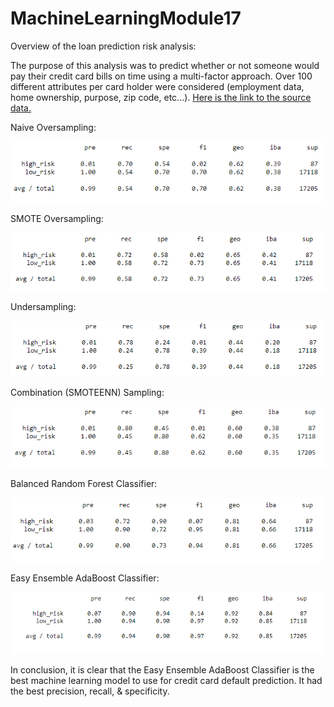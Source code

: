 # MachineLearningModule17

Overview of the loan prediction risk analysis:



  The purpose of this analysis was to predict whether or not someone would pay their credit card bills on time using a multi-factor approach. Over 100 different attributes per card holder were considered (employment data, home ownership, purpose, zip code, etc...). [Here is the link to the source data.](https://github.com/jrg12300/MachineLearningModule17/blob/main/Module_17_Challenge/LoanStats_2019Q1.csv)




Naive Oversampling:

![Oversampling](https://github.com/jrg12300/MachineLearningModule17/blob/main/Module_17_Challenge/NaiveOversampling.png)

SMOTE Oversampling:

![Oversampling](https://github.com/jrg12300/MachineLearningModule17/blob/main/Module_17_Challenge/SMOTEOversampling.png)

Undersampling:

![Undersampling](https://github.com/jrg12300/MachineLearningModule17/blob/main/Module_17_Challenge/Undersampling.png)

Combination (SMOTEENN) Sampling:

![SMOTEENN](https://github.com/jrg12300/MachineLearningModule17/blob/main/Module_17_Challenge/Combo.png)

Balanced Random Forest Classifier:

![BRFC](https://github.com/jrg12300/MachineLearningModule17/blob/main/Module_17_Challenge/BalancedRandomForestClassifier.png)

Easy Ensemble AdaBoost Classifier:

![EEABC](https://github.com/jrg12300/MachineLearningModule17/blob/main/Module_17_Challenge/Ensemble.png)


In conclusion, it is clear that the Easy Ensemble AdaBoost Classifier is the best machine learning model to use for credit card default prediction. It had the best precision, recall, & specificity.
